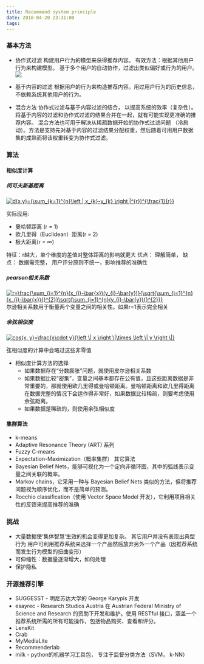 ```yaml
---
title: Recommand system principle
date: 2018-04-20 23:31:00
tags:
---
```


### 基本方法
* 协作式过滤
构建用户行为的模型来获得推荐内容。
有效方法：根据其他用户行为来构建模型。 基于多个用户的自动协作，过滤出类似偏好或行为的用户。
![](https://img.mubu.com/document_image/91ee4954-32cd-4ea8-9151-7600251bc8d6-381062.jpg)
* 基于内容的过滤
根据用户的行为来构造推荐内容。用过用户行为的历史信息，不依赖系统其他用户的行为。

* 混合方法
协作式过滤与基于内容过滤的结合， 以提高系统的效率（复杂性）。
将基于内容的过滤和协作式过滤的结果合并在一起，就有可能实现更准确的推荐内容。
混合方法也可用于解决从稀疏数据开始的协作式过滤问题 （冷启动）。方法是支持先对基于内容的过滤结果分配权重，然后随着可用用户数据集的成熟而将该权重转变为协作式过滤。


### 算法

#### 相似度计算

##### 闵可夫斯基距离

<a href="https://www.codecogs.com/eqnedit.php?latex=d(x,y)=(\sum_{k=1}^{n}\left&space;|&space;x_{k}-y_{k}&space;\right&space;|^{r})^{\frac{1}{r}}" target="_blank"><img src="https://latex.codecogs.com/gif.latex?d(x,y)=(\sum_{k=1}^{n}\left&space;|&space;x_{k}-y_{k}&space;\right&space;|^{r})^{\frac{1}{r}}" title="d(x,y)=(\sum_{k=1}^{n}\left | x_{k}-y_{k} \right |^{r})^{\frac{1}{r}}" /></a>

实际应用:

* 曼哈顿距离 (r = 1)
* 欧几里得（Euclidean）距离(r = 2)
* 极大距离(r = ∞)

特征：r越大，单个维度的差值对整体距离的影响就更大
优点： 理解简单，
缺点： 数据需完整， 用户评分原则不统一，影响推荐的准确性

##### pearson相关系数

<a href="https://www.codecogs.com/eqnedit.php?latex=r=\frac{\sum_{i=1}^{n}(x_{i}-\bar{x})(y_{i}-\bar{y})}{\sqrt{\sum_{i=1}^{n}(x_{i}-\bar{x}){}^{2}}\sqrt{\sum_{i=1}^{n}(y_{i}-\bar{y}){}^{2}}}" target="_blank"><img src="https://latex.codecogs.com/gif.latex?r=\frac{\sum_{i=1}^{n}(x_{i}-\bar{x})(y_{i}-\bar{y})}{\sqrt{\sum_{i=1}^{n}(x_{i}-\bar{x}){}^{2}}\sqrt{\sum_{i=1}^{n}(y_{i}-\bar{y}){}^{2}}}" title="r=\frac{\sum_{i=1}^{n}(x_{i}-\bar{x})(y_{i}-\bar{y})}{\sqrt{\sum_{i=1}^{n}(x_{i}-\bar{x}){}^{2}}\sqrt{\sum_{i=1}^{n}(y_{i}-\bar{y}){}^{2}}}" /></a>
尔逊相关系数用于衡量两个变量之间的相关性。如果r=1表示完全相关

##### 余弦相似度

<a href="https://www.codecogs.com/eqnedit.php?latex=cos(x,&space;y)=\frac{x\cdot&space;y}{\left&space;\|&space;x&space;\right&space;\|\times&space;\left&space;\|&space;y&space;\right&space;\|}" target="_blank"><img src="https://latex.codecogs.com/gif.latex?cos(x,&space;y)=\frac{x\cdot&space;y}{\left&space;\|&space;x&space;\right&space;\|\times&space;\left&space;\|&space;y&space;\right&space;\|}" title="cos(x, y)=\frac{x\cdot y}{\left \| x \right \|\times \left \| y \right \|}" /></a>

弦相似度的计算中会略过这些非零值

* 相似度计算方法的选择
    + 如果数据存在“分数膨胀”问题，就使用皮尔逊相关系数
    + 如果数据比较“密集”，变量之间基本都存在公有值，且这些距离数据是非常重要的，那就使用欧几里得或曼哈顿距离。曼哈顿距离和欧几里得距离在数据完整的情况下会运作得非常好，如果数据比较稀疏，则要考虑使用余弦距离。
    + 如果数据是稀疏的，则使用余弦相似度

#### 集群算法
* k-means
* Adaptive Resonance Theory (ART) 系列
* Fuzzy C-means
* Expectation-Maximization（概率集群）
其它算法
* Bayesian Belief Nets，能够可视化为一个定向非循环图，其中的弧线表示变量之间关联的概率。
* Markov chains，它采用一种与 Bayesian Belief Nets 类似的方法，但将推荐问题视为顺序优化，而不是简单的预测。
* Rocchio classification（使用 Vector Space Model 开发），它利用项目相关性的反馈来提高推荐的准确

### 挑战

* 大量数据使‘集体智慧’生效的机会变得更加复杂。
   其它用户并没有表现出典型行为
   用户可利用推荐系统来选择一个产品然后放弃另外一个产品（因推荐系统而发生行为模型的扭曲变形）
* 可伸缩性：数据量逐渐增大，如何处理
* 保护隐私

### 开源推荐引擎

* SUGGESST - 明尼苏达大学的 George Karypis 开发
* esayrec - Research Studios Austria 在 Austrian Federal Ministry of Science and Research 的资助下开发和维护。使用 RESTful 接口，涵盖一个推荐系统所需的所有可能操作，包括物品购买、查看和评分。
* LensKit
* Crab
* MyMediaLite
* Recommenderlab
* milk - python的机器学习工具包， 专注于监督分类方法（SVM， k-NN）